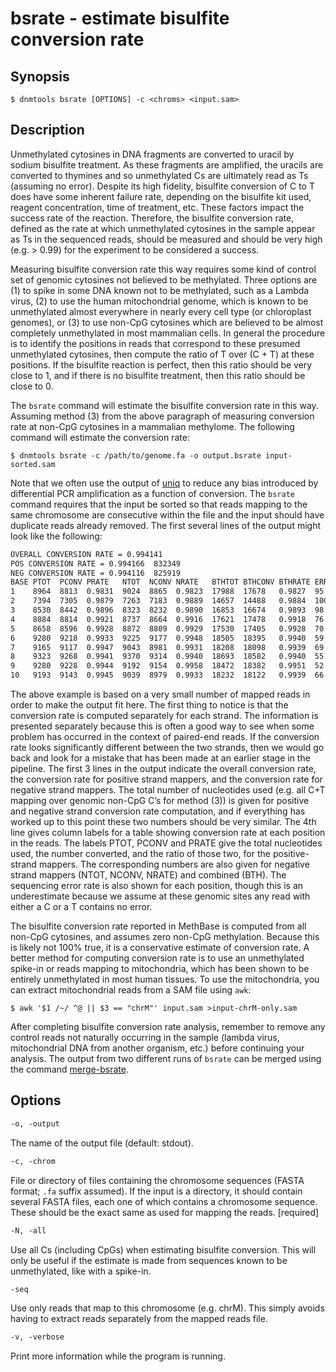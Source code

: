 # bsrate - estimate bisulfite conversion rate

## Synopsis
```console
$ dnmtools bsrate [OPTIONS] -c <chroms> <input.sam>
```

## Description

Unmethylated cytosines in DNA fragments are converted to uracil by
sodium bisulfite treatment. As these fragments are amplified, the
uracils are converted to thymines and so unmethylated Cs are
ultimately read as Ts (assuming no error). Despite its high fidelity,
bisulfite conversion of C to T does have some inherent failure rate,
depending on the bisulfite kit used, reagent concentration, time of
treatment, etc. These factors impact the success rate of the reaction.
Therefore, the bisulfite conversion rate, defined as the rate at which
unmethylated cytosines in the sample appear as Ts in the sequenced
reads, should be measured and should be very high (e.g. > 0.99) for
the experiment to be considered a success.

Measuring bisulfite conversion rate this way requires some kind of
control set of genomic cytosines not believed to be methylated. Three
options are (1) to spike in some DNA known not to be methylated, such
as a Lambda virus, (2) to use the human mitochondrial genome, which is
known to be unmethylated almost everywhere in nearly every cell type
(or chloroplast genomes), or (3) to use non-CpG cytosines which are
believed to be almost completely unmethylated in most mammalian
cells. In general the procedure is to identify the positions in reads
that correspond to these presumed unmethylated cytosines, then compute
the ratio of T over (C + T) at these positions. If the bisulfite
reaction is perfect, then this ratio should be very close to 1, and if
there is no bisulfite treatment, then this ratio should be close to 0.

The `bsrate` command will estimate the bisulfite conversion rate in
this way. Assuming method (3) from the above paragraph of measuring
conversion rate at non-CpG cytosines in a mammalian methylome. The
following command will estimate the conversion rate:
```console
$ dnmtools bsrate -c /path/to/genome.fa -o output.bsrate input-sorted.sam
```

Note that we often use the output of [uniq](../uniq) to reduce any
bias introduced by differential PCR amplification as a function of
conversion. The `bsrate` command requires that the input be sorted so
that reads mapping to the same chromosome are consecutive within the
file and the input should have duplicate reads already removed. The
first several lines of the output might look like the following:

```txt
OVERALL CONVERSION RATE = 0.994141
POS CONVERSION RATE = 0.994166  832349
NEG CONVERSION RATE = 0.994116  825919
BASE PTOT  PCONV PRATE   NTOT  NCONV NRATE   BTHTOT BTHCONV BTHRATE ERR ALL    ERRRATE
1    8964  8813  0.9831  9024  8865  0.9823  17988  17678   0.9827  95  18083  0.0052
2    7394  7305  0.9879  7263  7183  0.9889  14657  14488   0.9884  100 14757  0.0067
3    8530  8442  0.9896  8323  8232  0.9890  16853  16674   0.9893  98  16951  0.0057
4    8884  8814  0.9921  8737  8664  0.9916  17621  17478   0.9918  76  17697  0.0042
5    8658  8596  0.9928  8872  8809  0.9929  17530  17405   0.9928  70  17600  0.0039
6    9280  9218  0.9933  9225  9177  0.9948  18505  18395   0.9940  59  18564  0.0031
7    9165  9117  0.9947  9043  8981  0.9931  18208  18098   0.9939  69  18277  0.0037
8    9323  9268  0.9941  9370  9314  0.9940  18693  18582   0.9940  55  18748  0.0029
9    9280  9228  0.9944  9192  9154  0.9958  18472  18382   0.9951  52  18524  0.0028
10   9193  9143  0.9945  9039  8979  0.9933  18232  18122   0.9939  66  18298  0.0036
```

The above example is based on a very small number of mapped reads in
order to make the output fit here. The first thing to notice is that
the conversion rate is computed separately for each strand. The
information is presented separately because this is often a good way
to see when some problem has occurred in the context of paired-end
reads. If the conversion rate looks significantly different between
the two strands, then we would go back and look for a mistake that has
been made at an earlier stage in the pipeline. The first 3 lines in
the output indicate the overall conversion rate, the conversion rate
for positive strand mappers, and the conversion rate for negative
strand mappers. The total number of nucleotides used (e.g. all C+T
mapping over genomic non-CpG C’s for method (3)) is given for positive
and negative strand conversion rate computation, and if everything has
worked up to this point these two numbers should be very similar. The
4th line gives column labels for a table showing conversion rate at
each position in the reads. The labels PTOT, PCONV and PRATE give the
total nucleotides used, the number converted, and the ratio of those
two, for the positive-strand mappers. The corresponding numbers are
also given for negative strand mappers (NTOT, NCONV, NRATE) and
combined (BTH). The sequencing error rate is also shown for each
position, though this is an underestimate because we assume at these
genomic sites any read with either a C or a T contains no error.

The bisulfite conversion rate reported in MethBase is computed from
all non-CpG cytosines, and assumes zero non-CpG methylation. Because
this is likely not 100% true, it is a conservative estimate of
conversion rate. A better method for computing conversion rate is to
use an unmethylated spike-in or reads mapping to mitochondria, which
has been shown to be entirely unmethylated in most human tissues. To
use the mitochondria, you can extract mitochondrial reads from a SAM
file using `awk`:
```console
$ awk '$1 /~/ ^@ || $3 == "chrM"' input.sam >input-chrM-only.sam
```

After completing bisulfite conversion rate analysis, remember to
remove any control reads not naturally occurring in the sample (lambda
virus, mitochondrial DNA from another organism, etc.) before
continuing your analysis. The output from two different runs of
`bsrate` can be merged using the command
[merge-bsrate](utils/merge-bsrate).

## Options

```txt
-o, -output
```
The name of the output file (default: stdout).

```txt
-c, -chrom
```
File or directory of files containing the chromosome sequences (FASTA
format; `.fa` suffix assumed). If the input is a directory, it should
contain several FASTA files, each one of which contains a chromosome
sequence. These should be the exact same as used for mapping the
reads. [required]

```txt
-N, -all
```
Use all Cs (including CpGs) when estimating bisulfite conversion. This
will only be useful if the estimate is made from sequences known to be
unmethylated, like with a spike-in.

```txt
-seq
```
Use only reads that map to this chromosome (e.g. chrM). This simply
avoids having to extract reads separately from the mapped reads file.

```txt
-v, -verbose
```
Print more information while the program is running.
